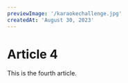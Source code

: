 ```yaml
---
previewImage: '/karaokechallenge.jpg'
createdAt: 'August 30, 2023'
---
```


# Article 4

This is the fourth article.
